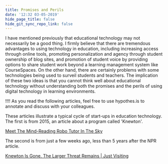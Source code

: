 ```yaml
---
title: Promises and Perils
date: '12:32 03-05-2019'
hide_page_title: false
hide_git_sync_repo_link: false
---
```


I have mentioned previously that educational technology may not necessarily be a good thing. I firmly believe that there are tremendous advantages to using technology in education, including increasing access through online tools, promoting personalization and agency through student ownership of blog sites, and promotion of student voice by providing options to share student work beyond a learning management system like CourseSpaces. On the other hand, there are certainly problems with some technologies being used to surveil students and teachers. The implication of these two ideas is that you cannot think well about educational technology without understanding both the promises and the perils of using digital technology in learning environments.

!!!! As you read the following articles, feel free to use hypothes.is to annotate and discuss with your colleagues.

These articles illustrate a typical cycle of start-ups in education technology. The first is from 2015, an article about a program called 'Knewton'.

<a class="embedly-card" data-card-controls="0" href="https://www.npr.org/sections/ed/2015/10/13/437265231/meet-the-mind-reading-robo-tutor-in-the-sky">Meet The Mind-Reading Robo Tutor In The Sky</a>
<script async src="//cdn.embedly.com/widgets/platform.js" charset="UTF-8"></script>

The second is from just a few weeks ago, less than 5 years after the NPR article.

<a class="embedly-card" data-card-controls="0" href="https://www.insidehighered.com/blogs/just-visiting/knewton-gone-larger-threat-remains?utm_source=Academica+Top+Ten&utm_campaign=62fac2c01a-EMAIL_CAMPAIGN_2019_05_07_04_40&utm_medium=email&utm_term=0_b4928536cf-62fac2c01a-51939269">Knewton Is Gone. The Larger Threat Remains | Just Visiting</a>
<script async src="//cdn.embedly.com/widgets/platform.js" charset="UTF-8"></script>
